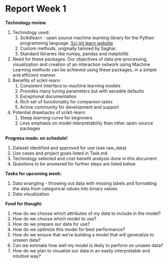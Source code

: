 # Report Week 1 

<b> Technology review </b>
<ol>

<li>  Technology used:
<ol>
<li>  Scikitlearn - open source machine learning library for the Python programming language. <a href="http://scikit-learn.org/stable/">Sci-kit learn website</a>
<li>  Custom methods, originally tailored by Saghar.
<li>  Standard libraries like numpy, pandas and matplotlib
</ol>

<li>  Need for these packages:
Our objectives of data pre-processing, visualization and creation of an interaction network using Machine Learning methods can be achieved using these packages, in a simple and efficient manner. 

<li> Benefits of scikit-learn:
<ol>
<li>  Consistent interface to machine learning models
<li>  Provides many tuning parameters but with sensible defaults
<li>  Exceptional documentation
<li>  Rich set of functionality for companion tasks
<li>  Active community for development and support
</ol>

<li>  Potential drawbacks of scikit-learn:
<ol>
<li>  Steep learning curve for beginners.
<li>  Less emphasis on model interpretability than other open-source packages
</ol>
</ol>
<b> Progress made: on schedule!</b>
<ol>
<li>  Dataset identified and approved for use (see raw_data)
<li>  Use cases and project goals listed in Task.md
<li>  Technology selected and cost-benefit analysis done in this document
<li>  Questions to be answered for further steps are listed below
</ol>

<b> Tasks for upcoming week: </b>
<ol>
<li>  Data wrangling - throwing out data with missing labels and formatting the data from categorical values into binary values
<li>  Data visualization
</ol>

<b> Food for thought: </b>
<ol>
<li>  How do we choose which attributes of my data to include in the model?
<li>  How do we choose which model to use?
<li>  How do we prepare our data for use?
<li>  How do we optimize this model for best performance?
<li>  How do we ensure that we're building a model that will generalize to unseen data?
<li>  Can we estimate how well my model is likely to perform on unseen data?
<li>  How do we plan to visualize our data in an easily interpretable and intuitive way?
</ol>
